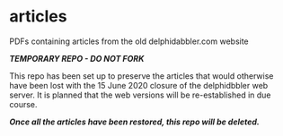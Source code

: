 # articles

PDFs containing articles from the old delphidabbler.com website

***TEMPORARY REPO - DO NOT FORK***

This repo has been set up to preserve the articles that would otherwise have been lost with the 15 June 2020 closure of the delphidbbler web server. It is planned that the web versions will be re-established in due course.

***Once all the articles have been restored, this repo will be deleted.***
